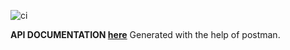 ![ci](https://github.com/slam256/stack-lite/actions/workflows/main.yml/badge.svg?branch=develop)

**API DOCUMENTATION [here](https://documenter.getpostman.com/view/20531202/UzXVsZCj)**
Generated with the help of postman.


